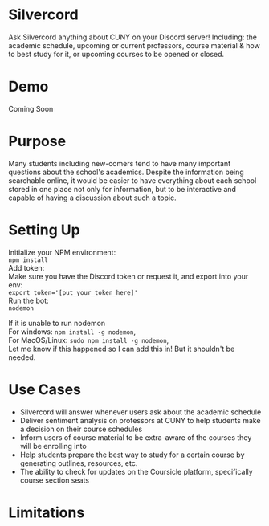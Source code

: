 # Silvercord 
Ask Silvercord anything about CUNY on your Discord server! Including: the academic schedule, upcoming or current professors, course material & how to best study for it, or upcoming courses to be opened or closed.

# Demo
Coming Soon

# Purpose
Many students including new-comers tend to have many important questions about the school's academics. Despite the information being searchable online, it would be easier to have everything about each school stored
in one place not only for information, but to be interactive and capable of having a discussion about such a topic. 

# Setting Up
Initialize your NPM environment: </br>
```npm install``` </br>
Add token: </br>
Make sure you have the Discord token or request it, and export into your env: </br>
```export token='[put_your_token_here]'```</br>
Run the bot: </br>
```nodemon```</br>


If it is unable to run nodemon </br>
For windows: `npm install -g nodemon`, </br>
For MacOS/Linux: `sudo npm install -g nodemon`, </br>
Let me know if this happened so I can add this in! But it shouldn't be needed.

# Use Cases

- Silvercord will answer whenever users ask about the academic schedule
- Deliver sentiment analysis on professors at CUNY to help students make a decision on their course schedules
- Inform users of course material to be extra-aware of the courses they will be enrolling into
- Help students prepare the best way to study for a certain course by generating outlines, resources, etc.
- The ability to check for updates on the Coursicle platform, specifically course section seats

# Limitations
